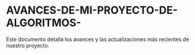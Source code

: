 # AVANCES-DE-MI-PROYECTO-DE-ALGORITMOS-
Este documento detalla los avances y las actualizaciones más recientes de nuestro proyecto.
